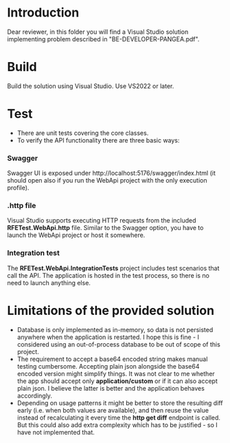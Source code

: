 # Introduction
Dear reviewer,
in this folder you will find a Visual Studio solution implementing problem described in "BE-DEVELOPER-PANGEA.pdf". 

# Build
Build the solution using Visual Studio. Use VS2022 or later.

# Test
- There are unit tests covering the core classes.
- To verify the API functionality there are three basic ways:

### Swagger
Swagger UI is exposed under http://localhost:5176/swagger/index.html (it should open also if you run the WebApi project with the only execution profile).

### .http file
Visual Studio supports executing HTTP requests from the included **RFETest.WebApi.http** file. Similar to the Swagger option, you have to launch the WebApi project or host it somewhere.

### Integration test
The **RFETest.WebApi.IntegrationTests** project includes test scenarios that call the API. The application is hosted in the test process, so there is no need to launch anything else.

# Limitations of the provided solution
- Database is only implemented as in-memory, so data is not persisted anywhere when the application is restarted. I hope this is fine - I considered using an out-of-process database to be out of scope of this project.
- The requirement to accept a base64 encoded string makes manual testing cumbersome. Accepting plain json alongside the base64 encoded version might simplify things. It was not clear to me whether the app should accept only **application/custom** or if it can also accept plain json. I believe the latter is better and the application behaves accordingly.
- Depending on usage patterns it might be better to store the resulting diff early (i.e. when both values are available), and then reuse the value instead of recalculating it every time the **http get diff** endpoint is called. But this could also add extra complexity which has to be justified - so I have not implemented that.